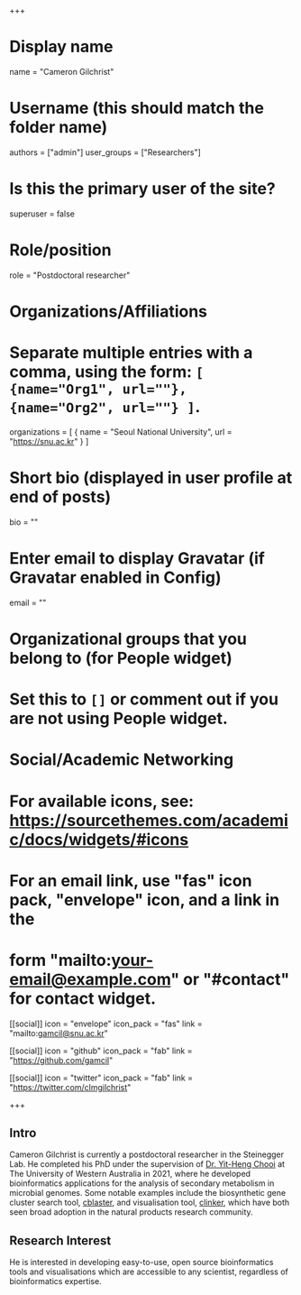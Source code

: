 +++

# Display name
name = "Cameron Gilchrist"

# Username (this should match the folder name)
authors = ["admin"]
user_groups = ["Researchers"]
# Is this the primary user of the site?
superuser = false

# Role/position
role = "Postdoctoral researcher"

# Organizations/Affiliations
#   Separate multiple entries with a comma, using the form: `[ {name="Org1", url=""}, {name="Org2", url=""} ]`.
organizations = [ { name = "Seoul National University", url = "https://snu.ac.kr" } ]

# Short bio (displayed in user profile at end of posts)
bio = ""

# Enter email to display Gravatar (if Gravatar enabled in Config)
email = ""


# Organizational groups that you belong to (for People widget)
#   Set this to `[]` or comment out if you are not using People widget.


# Social/Academic Networking
# For available icons, see: https://sourcethemes.com/academic/docs/widgets/#icons
#   For an email link, use "fas" icon pack, "envelope" icon, and a link in the
#   form "mailto:your-email@example.com" or "#contact" for contact widget.

[[social]]
  icon = "envelope"
  icon_pack = "fas"
  link = "mailto:gamcil@snu.ac.kr"

[[social]]
  icon = "github"
  icon_pack = "fab"
  link = "https://github.com/gamcil"

[[social]]
  icon = "twitter"
  icon_pack = "fab"
  link = "https://twitter.com/clmgilchrist"

+++
## Intro

Cameron Gilchrist is currently a postdoctoral researcher in the Steinegger Lab. He completed his PhD under the supervision of [Dr. Yit-Heng Chooi](http://chooilab.org/) at The University of Western Australia in 2021, where he developed bioinformatics applications for the analysis of secondary metabolism in microbial genomes. Some notable examples include the biosynthetic gene cluster search tool, [cblaster](https://github.com/gamcil/cblaster), and visualisation tool, [clinker](https://github.com/gamcil/cblaster), which have both seen broad adoption in the natural products research community.

## Research Interest

He is interested in developing easy-to-use, open source bioinformatics tools and visualisations which are accessible to any scientist, regardless of bioinformatics expertise.
